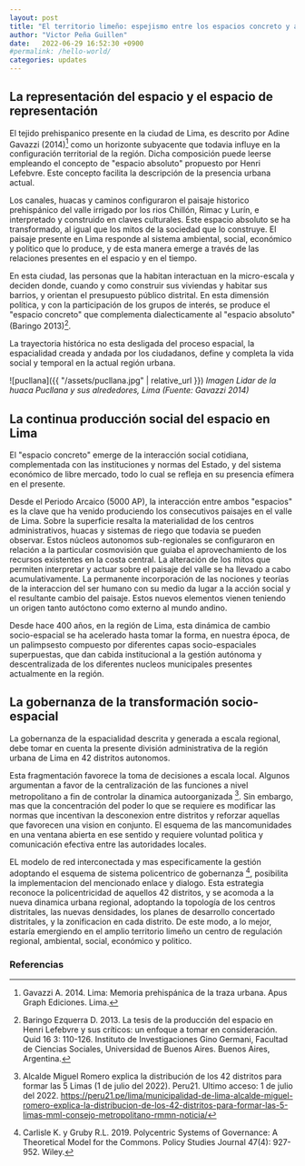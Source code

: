 ```yaml
---
layout: post
title: "El territorio limeño: espejismo entre los espacios concreto y abstracto"
author: "Victor Peña Guillen"
date:   2022-06-29 16:52:30 +0900
#permalink: /hello-world/
categories: updates
---
```


## La representación del espacio y el espacio de representación

El tejido prehispanico presente en la ciudad de Lima, es descrito por Adine Gavazzi (2014)[^1] como un horizonte subyacente que todavia influye en la configuración territorial de la región. Dicha composición puede leerse empleando el concepto de "espacio absoluto" propuesto por Henri Lefebvre. Este concepto facilita la descripción de la presencia urbana actual.

Los canales, huacas y caminos configuraron el paisaje historico prehispánico del valle irrigado por los rios Chillón, Rimac y Lurín, e interpretado y construido en claves culturales. Este espacio absoluto se ha transformado, al igual que los mitos de la sociedad que lo construye. El paisaje presente en Lima responde al sistema ambiental, social, económico y politico que lo produce, y de esta manera emerge a través de las relaciones presentes en el espacio y en el tiempo.

En esta ciudad, las personas que la habitan interactuan en la micro-escala y deciden donde, cuando y como construir sus viviendas y habitar sus barrios, y orientan el presupuesto público distrital. En esta dimensión política, y con la participación de los grupos de interés, se produce el "espacio concreto" que complementa dialecticamente al "espacio absoluto" (Baringo 2013)[^2].

La trayectoria histórica no esta desligada del proceso espacial, la espacialidad creada y andada por los ciudadanos, define y completa la vida social y temporal en la actual región urbana.

![pucllana]({{ "/assets/pucllana.jpg" | relative_url }})
*Imagen Lidar de la huaca Pucllana y sus alrededores, Lima (Fuente: Gavazzi 2014)*

## La continua producción social del espacio en Lima

El "espacio concreto" emerge de la interacción social cotidiana, complementada con las instituciones y normas del Estado, y del sistema económico de libre mercado, todo lo cual se refleja en su presencia efímera en el presente.

Desde el Periodo Arcaico (5000 AP), la interacción entre ambos "espacios" es la clave que ha venido produciendo los consecutivos paisajes en el valle de Lima. Sobre la superficie resalta la materialidad de los centros administrativos, huacas y sistemas de riego que todavia se pueden observar. Estos núcleos autonomos sub-regionales se configuraron en relación a la particular cosmovisión que guiaba el aprovechamiento de los recursos existentes en la costa central. La alteración de los mitos que permiten interpretar y actuar sobre el paisaje del valle se ha llevado a cabo acumulativamente. La permanente incorporación de las nociones y teorías de la interaccion del ser humano con su medio da lugar a la acción social y el resultante cambio del paisaje. Estos nuevos elementos vienen teniendo un origen tanto autóctono como externo al mundo andino.

Desde hace 400 años, en la región de Lima, esta dinámica de cambio socio-espacial se ha acelerado hasta tomar la forma, en nuestra época, de un palimpsesto compuesto por diferentes capas socio-espaciales superpuestas, que dan cabida institucional a la gestión autónoma y descentralizada de los diferentes nucleos municipales presentes actualmente en la región.

## La gobernanza de la transformación socio-espacial

La gobernanza de la espacialidad descrita y generada a escala regional, debe tomar en cuenta la presente división administrativa de la región urbana de Lima en 42 distritos autonomos.

Esta fragmentación favorece la toma de decisiones a escala local.
Algunos argumentan a favor de la centralización de las funciones a nivel metropolitano a fin de controlar la dinamica autoorganizada [^3]. Sin embargo, mas que la concentración del poder lo que se requiere es modificar las normas que incentivan la desconexion entre distritos y reforzar aquellas que favorecen una vision en conjunto. El esquema de las mancomunidades en una ventana abierta en ese sentido y requiere voluntad politica y comunicación efectiva entre las autoridades locales.

EL modelo de red interconectada y mas especificamente la gestión adoptando el esquema de sistema policentrico de gobernanza [^4], posibilita la implementacion del mencionado enlace y dialogo. Esta estrategia reconoce la policentricidad de aquellos 42 distritos, y se acomoda a la nueva dinamica urbana regional, adoptando la topología de los centros distritales, las nuevas densidades, los planes de desarrollo concertado distritales, y la zonificacion en cada distrito. De este modo, a lo mejor, estaría emergiendo en el amplio territorio limeño un centro de regulación regional, ambiental, social, económico y politico.

### Referencias

[^1]: Gavazzi A. 2014. Lima: Memoria prehispánica de la traza urbana. Apus Graph Ediciones. Lima.

[^2]: Baringo Ezquerra D. 2013. La tesis de la producción del espacio en Henri Lefebvre y sus críticos: un enfoque a tomar en consideración. Quid 16 3: 110-126. Instituto de Investigaciones Gino Germani, Facultad de Ciencias Sociales, Universidad de Buenos Aires. Buenos Aires, Argentina.

[^3]: Alcalde Miguel Romero explica la distribución de los 42 distritos para formar las 5 Limas (1 de julio del 2022). Peru21. Ultimo acceso: 1 de julio del 2022. <https://peru21.pe/lima/municipalidad-de-lima-alcalde-miguel-romero-explica-la-distribucion-de-los-42-distritos-para-formar-las-5-limas-mml-consejo-metropolitano-rmmn-noticia/>

[^4]: Carlisle K. y Gruby R.L. 2019. Polycentric Systems of Governance: A Theoretical Model for the Commons. Policy Studies Journal 47(4): 927-952. Wiley.
